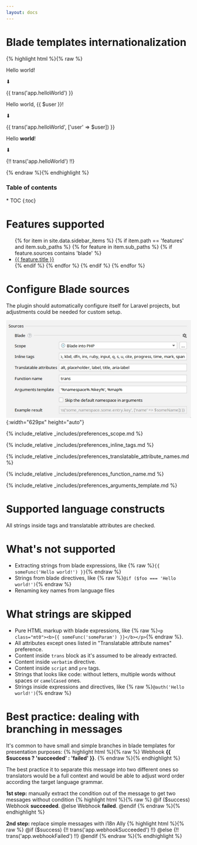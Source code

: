 ```yaml
---
layout: docs
---
```


<h1>Blade templates internationalization</h1>

{% highlight html %}{% raw %}
<p>Hello world!</p>
⬇
<p>{{ trans('app.helloWorld') }}</p>
<!-- resources/lang/en/messages.php: 'helloWorld' => 'Hello world!' -->

<p>Hello world, {{ $user }}!</p>
⬇
<p>{{ trans('app.helloWorld', ['user' => $user]) }}</p>
<!-- resources/lang/en/messages.php: 'helloWorld' => 'Hello world, :user!' -->

<p>Hello <b>world</b>!</p>
⬇
<p>{!! trans('app.helloWorld') !!}</p>
<!-- resources/lang/en/messages.php: 'helloWorld' => 'Hello <b>world</b>!' -->
{% endraw %}{% endhighlight %}


<h3>Table of contents</h3>
* TOC
{:toc}


# Features supported

<ul>
{% for item in site.data.sidebar_items %}
    {% if item.path == 'features' and item.sub_paths %}
        {% for feature in item.sub_paths %}
            {% if feature.sources contains 'blade' %}
                <li>
                    <a href="{{ site.baseurl }}/{{ item.path }}/{{ feature.path }}.html">{{ feature.title }}</a>
                </li>
            {% endif %}
        {% endfor %}
    {% endif %}
{% endfor %}
</ul>

# Configure Blade sources

The plugin should automatically configure itself for Laravel projects, but adjustments could be needed for custom setup.

![Blade Source Code Preferences screenshot](assets/blade-preferences.png){:width="629px" height="auto"}

{% include_relative _includes/preferences_scope.md %}

{% include_relative _includes/preferences_inline_tags.md %}

{% include_relative _includes/preferences_translatable_attribute_names.md %}

{% include_relative _includes/preferences_function_name.md %}

{% include_relative _includes/preferences_arguments_template.md %}

# Supported language constructs

All strings inside tags and translatable attributes are checked.

# What's not supported

* Extracting strings from blade expressions, like {% raw %}`{{ someFunc('Hello world!') }}`{% endraw %}
* Strings from blade directives, like {% raw %}`@if ($foo === 'Hello world!')`{% endraw %}
* Renaming key names from language files

# What strings are skipped

* Pure HTML markup with blade expressions, like {% raw %}`<p class="mt0"><b>{{ someFunc('someParam') }}</b></p>`{% endraw %}.
* All attributes except ones listed in "Translatable attribute names" preference.
* Content inside `trans` block as it's assumed to be already extracted.
* Content inside `verbatim` directive.
* Content inside `script` and `pre` tags.
* Strings that looks like code: without letters, multiple words without spaces or `camelCased` ones.
* Strings inside expressions and directives, like {% raw %}`@auth('Hello world!')`{% endraw %}

# Best practice: dealing with branching in messages

It's common to have small and simple branches in blade templates for presentation purposes:
{% highlight html %}{% raw %}
Webhook <strong>{{ $success ? 'succeeded' : 'failed' }}</strong>.
{% endraw %}{% endhighlight %}

The best practice it to separate this message into two different ones so translators would be a full context and would 
be able to adjust word order according the target language grammar.

**1st step:** manually extract the condition out of the message to get two messages without condition
{% highlight html %}{% raw %}
@if ($success)
    Webhook <strong>succeeded</strong>.
@else
    Webhook <strong>failed</strong>.
@endif
{% endraw %}{% endhighlight %}


**2nd step:** replace simple messages with i18n Ally
{% highlight html %}{% raw %}
@if ($success)
    {!! trans('app.webhookSucceeded') !!}
@else
    {!! trans('app.webhookFailed') !!}
@endif
{% endraw %}{% endhighlight %}
